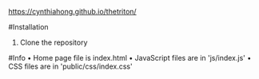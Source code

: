 https://cynthiahong.github.io/thetriton/ 

#Installation 
1. Clone the repository 

#Info
• Home page file is index.html 
• JavaScript files are in 'js/index.js'
• CSS files are in 'public/css/index.css'
